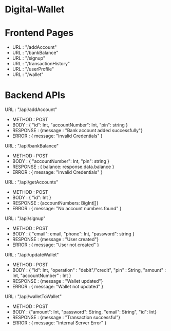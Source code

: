 # Digital-Wallet

# Frontend Pages

- URL : "/addAccount"
- URL : "/bankBalance"
- URL : "/signup"
- URL : "/transactionHistory"
- URL : "/userProfile"
- URL : "/wallet"

# Backend APIs

URL : "/api/addAccount"

- METHOD : POST
- BODY : { "id": Int, "accountNumber": Int, "pin": string }
- RESPONSE : {message : "Bank account added successfully"}
- ERROR : { message: "Invalid Credentials" }

URL : "/api/bankBalance"

- METHOD : POST
- BODY : { "accountNumber": Int, "pin": string }
- RESPONSE : { balance: response.data.balance }
- ERROR : { message: "Invalid Credentials" }

URL : "/api/getAccounts"

- METHOD : POST
- BODY : { "id": Int }
- RESPONSE : {accountNumbers: BigInt[]}
- ERROR : { message: "No account numbers found" }

URL : "/api/signup"

- METHOD : POST
- BODY : { "email": email, "phone": Int, "password": string }
- RESPONSE : {message : "User created"}
- ERROR : { message: "User not created" }

URL : "/api/updateWallet"

- METHOD : POST
- BODY : { "id": Int, "operation" : "debit"/"credit", "pin" : String, "amount" : Int, "accountNumber" : Int }
- RESPONSE : {message : "Wallet updated"}
- ERROR : { message: "Wallet not updated" }

URL : "/api/walletToWallet"

- METHOD : POST
- BODY : {"amount": Int, "password": String, "email": String", "id": Int}
- RESPONSE : {message : "Transaction successful"}
- ERROR : { message: "Internal Server Error" }
